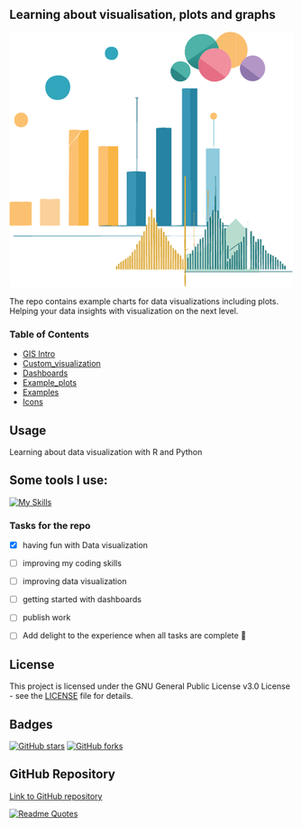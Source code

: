 ## Learning about visualisation, plots and graphs </h1>

![head_picture](https://github.com/UlrikeDetective/sources/blob/main/icons/head.png)

The repo contains example charts for data visualizations including plots. 
Helping your data insights with visualization on the next level.

### Table of Contents
- [GIS Intro](https://github.com/UlrikeDetective/sources/tree/main/gis)
- [Custom_visualization](https://github.com/UlrikeDetective/sources/tree/main/custom_visualization)
- [Dashboards](https://github.com/UlrikeDetective/sources/tree/main/dashboards)
- [Example_plots](https://github.com/UlrikeDetective/sources/tree/main/example_plots)
- [Examples](https://github.com/UlrikeDetective/sources/tree/main/examples)
- [Icons](https://github.com/UlrikeDetective/sources/tree/main/icons)


## Usage

Learning about data visualization with R and Python

## Some tools I use:

[![My Skills](https://skillicons.dev/icons?i=py,r&theme=light)](https://skillicons.dev)


### Tasks for the repo
- [x] having fun with Data visualization
- [ ] improving my coding skills
- [ ] improving data visualization
- [ ] getting started with dashboards
- [ ] publish work
- [ ] Add delight to the experience when all tasks are complete :tada:


## License
This project is licensed under the GNU General Public License v3.0 License - see the [LICENSE](LICENSE) file for details.

## Badges
[![GitHub stars](https://img.shields.io/github/stars/UlrikeDetective/sources)](https://github.com/UlrikeDetective/sources/stargazers) [![GitHub forks](https://img.shields.io/github/forks/UlrikeDetective/sources)](https://github.com/UlrikeDetective/sources/network/members) 

## GitHub Repository
[Link to GitHub repository](https://github.com/UlrikeDetective/sources)

[![Readme Quotes](https://quotes-github-readme.vercel.app/api?type=horizontal&theme=tokyonight&type=vertical)](https://github.com/piyushsuthar/github-readme-quotes)
